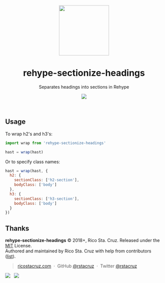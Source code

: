 <p align='center'>
<br><img src='https://user-images.githubusercontent.com/74385/47948807-e0779800-df72-11e8-81e8-68ec5c61de46.png' width='160'><br>
</p>

<h1 align='center'>
rehype-sectionize-headings
</h1>

<p align='center'>
Separates headings into sections in Rehype
</p>

<p align='center'>
<img src='https://img.shields.io/badge/build-pending-lightgrey.svg'>
</p>

<br>

## Usage

To wrap h2's and h3's:

```js
import wrap from 'rehype-sectionize-headings'

hast = wrap(hast)
```

Or to specify class names:

```js
hast = wrap(hast, {
  h2: {
    sectionClass: ['h2-section'],
    bodyClass: ['body']
  },
  h3: {
    sectionClass: ['h3-section'],
    bodyClass: ['body']
  }
})
```

## Thanks

**rehype-sectionize-headings** © 2018+, Rico Sta. Cruz. Released under the [MIT] License.<br>
Authored and maintained by Rico Sta. Cruz with help from contributors ([list][contributors]).

> [ricostacruz.com](http://ricostacruz.com) &nbsp;&middot;&nbsp;
> GitHub [@rstacruz](https://github.com/rstacruz) &nbsp;&middot;&nbsp;
> Twitter [@rstacruz](https://twitter.com/rstacruz)

[![](https://img.shields.io/github/followers/rstacruz.svg?style=social&label=@rstacruz)](https://github.com/rstacruz) &nbsp;
[![](https://img.shields.io/twitter/follow/rstacruz.svg?style=social&label=@rstacruz)](https://twitter.com/rstacruz)

[MIT]: http://mit-license.org/
[contributors]: http://github.com/rstacruz/rehype-sectionize-headings/contributors
